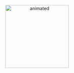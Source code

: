 

<p align="center">
 
  <img src="https://media.giphy.com/media/KAq5w47R9rmTuvWOWa/giphy.gif?cid=ecf05e472t7wlnpq91je4d6jsbzmgctbla9lu2a3t8psau1u&rid=giphy.gif&ct=g" alt="animated" width="200" height="200"/>
</p>
